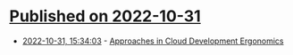 # [Published on 2022-10-31](index.md)

* [2022-10-31, 15:34:03](https://lobste.rs/s/sn2qjd/approaches_cloud_development) - [Approaches in Cloud Development Ergonomics](https://metalbear.co/blog/approaches-in-cloud-development-ergonomics/)
